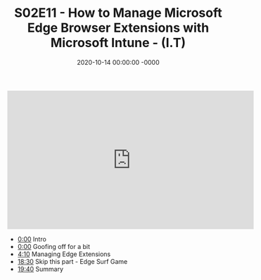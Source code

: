 ﻿---
layout: post
title: "S02E11 - How to Manage Microsoft Edge Browser Extensions with Microsoft Intune - (I.T)"
date: 2020-10-14 00:00:00 -0000
categories:
---

<iframe loading="lazy" width="560" height="315" src="https://www.youtube.com/embed/Vf_U6NGz52A" title="YouTube video player" frameborder="0" allow="accelerometer; autoplay; clipboard-write; encrypted-media; gyroscope; picture-in-picture" allowfullscreen></iframe>

- [0:00](https://www.youtube.com/watch?v=Vf_U6NGz52A&t=0s) Intro  
- [0:00](https://www.youtube.com/watch?v=Vf_U6NGz52A&t=0s) Goofing off for a bit  
- [4:10](https://www.youtube.com/watch?v=Vf_U6NGz52A&t=250s) Managing Edge Extensions  
- [18:30](https://www.youtube.com/watch?v=Vf_U6NGz52A&t=1110s) Skip this part - Edge Surf Game  
- [19:40](https://www.youtube.com/watch?v=Vf_U6NGz52A&t=1180s) Summary  



